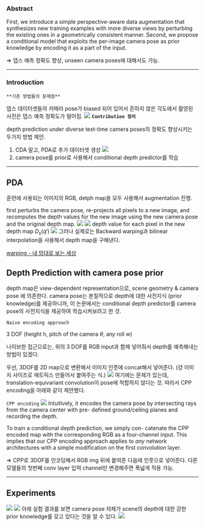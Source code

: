 ### Abstract

First, we introduce a simple perspective-aware data augmentation that synthesizes new training examples with more diverse views by perturbing the existing ones in a geometrically consistent manner. Second, we propose a conditional model that exploits the per-image camera pose as prior knowledge by encoding it as a part of the input.

⇒ 뎁스 예측 정확도 향상, unseen camera poses에 대해서도 가능.

---

### Introduction

`**기존 방법들의 문제점**`

뎁스 데이터셋들의 카메라 pose가 biased 되어 있어서 흔하지 않은 각도에서 촬영된 사진은 뎁스 예측 정확도가 떨어짐.
![](../source/Pasted%20image%2020231202002556.png)
**`Contribution 정리`**

depth prediction under diverse test-time camera poses의 정확도 향상시키는 두가지 방법 제안.

1. CDA 말고, PDA로 추가 데이터셋 생성
![](../source/Pasted%20image%2020231202002542.png)
1. camera pose를 prior로 사용해서 conditional depth predictor를 학습

---

## PDA

훈련에 사용되는 이미지의 RGB, detph map을 모두 사용해서 augmentation 진행.

first perturbs the camera pose, re-projects all pixels to a new image, and recomputes the depth values for the new image using the new camera pose and the original depth map.
![](../source/Pasted%20image%2020231202002528.png)
![](../source/Pasted%20image%2020231202002520.png)
depth value for each pixel in the new depth map $D_s(q')$
![](../source/Pasted%20image%2020231202002508.png)
그러나 실제로는 Backward warping과 bilinear interpolation을 사용해서 depth map을 구해낸다.

[warping - 내 맘대로 보는 세상](https://b.mytears.org/tag/warping/)

## Depth Prediction with camera pose prior

depth map은 view-dependent representation으로, scene geometry & camera pose 에 의존한다. camera pose는 본질적으로 depth에 대한 사전지식 (prior knowledge)를 제공하니까, 이 논문에서는 conditional depth predictor를 camera pose의 사전지식을 제공하여 학습시켜보려고 한 것.

`Naive encoding approach`

3 DOF (height h, pitch of the camera $\theta$, any roll w)

나이브한 접근으로는, 위의 3 DOF를 RGB input과 함께 넣어줘서 depth를 예측해내는 방법이 있겠다.

우선, 3DOF를 2D map으로 변환해서 이미지 인풋에 concat해서 넣어준다. (걍 이미지 사이즈로 매트릭스 만들어서 붙여주는 식.)
![](../source/Pasted%20image%2020231202002456.png)
여기에는 문제가 있는데, translation-equivariant convolution이 pose에 적합하지 않다는 것. 따라서 CPP encoding을 아래와 같이 제안했다.

`CPP encoding`
![](../source/Pasted%20image%2020231202002449.png)
Intuitively, it encodes the camera pose by intersecting rays from the camera center with pre- defined ground/ceiling planes and recording the depth.

To train a conditional depth prediction, we simply con- catenate the CPP encoded map with the corresponding RGB as a four-channel input. This implies that our CPP encoding approach applies to _any_ network architectures with a simple modification on the first convolution layer.

⇒ CPP로 3DOF를 인코딩해서 RGB img 뒤에 붙여준 다음에 인풋으로 넣어준다. 다른 모델들의 첫번째 conv layer 입력 channel만 변경해주면 폭넓게 적용 가능.

---

## Experiments
![](../source/Pasted%20image%2020231202002441.png)
![](../source/Pasted%20image%2020231202002436.png)
아래 실험 결과를 보면 camera pose 자체가 scene의 depth에 대한 강한 prior knowledge를 갖고 있다는 것을 알 수 있다.
![](../source/Pasted%20image%2020231202002430.png)